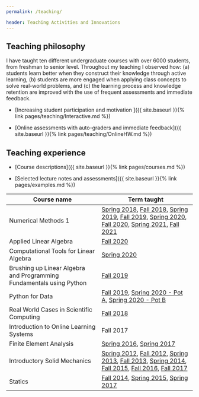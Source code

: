 ```yaml
---
permalink: /teaching/

header: Teaching Activities and Innovations
---
```


## Teaching philosophy

I have taught ten different undergraduate courses with over 6000 students, from freshman to senior level. Throughout my teaching I observed how: (a) students learn better when they construct their knowledge through active learning, (b) students are more engaged when applying class concepts to solve real-world problems, and (c) the learning process and knowledge retention are improved with the use of frequent assessments and immediate feedback.


 <!-- I have taught eight different undergraduate courses with over 4700 students, varying from freshman to senior level classes. Through all of these teaching experiences, I have developed a teaching philosophy centered on three principles: (a) students learn better when they are able to construct their own knowledge through active learning,
 (b) students are more engaged when applying concepts from class to solve real-world problems, and (c) the learning process and knowledge retention can be improved with the use of frequent assessments with immediate feedback -->

- [Increasing student participation and motivation ]({{ site.baseurl }}{% link pages/teaching/Interactive.md %})


- [Online assessments with auto-graders and immediate feedback]({{ site.baseurl }}{% link pages/teaching/OnlineHW.md %})


## Teaching experience

- [Course descriptions]({{ site.baseurl }}{% link pages/courses.md %})

- [Selected lecture notes and assessments]({{ site.baseurl }}{% link pages/examples.md %})


<table class="table table-striped" >
  <thead>
    <tr>
      <th scope="col">Course name</th>
      <th scope="col">Term taught</th>
    </tr>
  </thead>
  <tbody>
    <tr>
      <td> Numerical Methods 1 </td>
      <td>
      <a href="https://relate.cs.illinois.edu/course/cs357-s18/" target="blank">Spring 2018</a>,
      <a href="https://relate.cs.illinois.edu/course/cs357-f18/" target="blank">Fall 2018</a>,
      <a href="https://relate.cs.illinois.edu/course/cs357-s19/" target="blank">Spring 2019</a>,
      <a href="https://courses.engr.illinois.edu/cs357/fa2019/" target="blank">Fall 2019</a>,
      <a href="https://courses.engr.illinois.edu/cs357/sp2020/" target="blank">Spring 2020</a>,
      <a href="https://courses.engr.illinois.edu/cs357/fa2020/" target="blank">Fall 2020</a>,
      <a href="https://courses.engr.illinois.edu/cs357/sp2021/" target="blank">Spring 2021</a>,
      <a href="https://courses.engr.illinois.edu/cs357/fa2021/" target="blank">Fall 2021</a>
      </td>
    </tr>
    <tr>
      <td> Applied Linear Algebra </td>
      <td> <a href="{{ site.baseurl }}/pages/old_syllabus/Math415PY-Fall2020.pdf" target="blank">Fall 2020</a></td>
    </tr>
    <tr>
      <td> Computational Tools for Linear Algebra </td>
      <td> <a href="{{ site.baseurl }}/pages/old_syllabus/math299_sp20.html" target="blank">Spring 2020</a> </td>
    </tr>
    <tr>
      <td> Brushing up Linear Algebra and Programming Fundamentals using Python </td>
      <td> <a href="{{ site.baseurl }}/pages/old_syllabus/cs199_fa19.html" target="blank">Fall 2019</a> </td>
    </tr>
    <tr>
      <td> Python for Data </td>
      <td>
          <a href="{{ site.baseurl }}/pages/old_syllabus/cs199py_fa19.html" target="blank">Fall 2019</a>,
          <a href="{{ site.baseurl }}/pages/old_syllabus/cs199py_sp20A.html" target="blank">Spring 2020 - Pot A</a>,
          <a href="{{ site.baseurl }}/pages/old_syllabus/cs199py_sp20B.html" target="blank">Spring 2020 - Pot B</a>
      </td>
    </tr>
    <tr>
      <td> Real World Cases in Scientific Computing </td>
      <td> <a href="{{ site.baseurl }}/pages/old_syllabus/cs199_fa18.html" target="blank">Fall 2018</a> </td>
    </tr>
    <tr>
      <td> Introduction to Online Learning Systems </td>
      <td> Fall 2017</td>
    </tr>
    <tr>
      <td> Finite Element Analysis </td>
      <td>
      <a href="https://courses.grainger.illinois.edu/me471/sp2016/" target="blank">Spring 2016</a>,
      <a href="https://courses.grainger.illinois.edu/me471/sp2017/" target="blank">Spring 2017</a>
      </td>
    </tr>
    <tr>
      <td> Introductory Solid Mechanics </td>
      <td>
      <a href="{{ site.baseurl }}/pages/old_syllabus/TAM251_Syllabus_Spring2012.pdf" target="blank">Spring 2012</a>,
      <a href="{{ site.baseurl }}/pages/old_syllabus/TAM251_Syllabus_Fall_2012.pdf" target="blank">Fall 2012</a>,
      <a href="{{ site.baseurl }}/pages/old_syllabus/TAM251_Syllabus_Spring_2013.pdf" target="blank">Spring 2013</a>,
      <a href="{{ site.baseurl }}/pages/old_syllabus/TAM251_Syllabus_Fall_2013.pdf" target="blank">Fall 2013</a>,
      <a href="{{ site.baseurl }}/pages/old_syllabus/TAM251_Syllabus_Spring_2014.pdf" target="blank">Spring 2014</a>,
      <a href="https://courses.grainger.illinois.edu/tam251/fa2015/" target="blank">Fall 2015</a>,
      <a href="https://courses.grainger.illinois.edu/tam251/fa2016/" target="blank">Fall 2016</a>,
      <a href="https://courses.grainger.illinois.edu/tam251/fa2017/" target="blank">Fall 2017</a>
      </td>
    </tr>
    <tr>
      <td> Statics </td>
      <td>
      <a href="{{ site.baseurl }}/pages/old_syllabus/TAM211_Syllabus_Fall_2014.pdf" target="blank">Fall 2014</a>,
      <a href="{{ site.baseurl }}/pages/old_syllabus/TAM211_Syllabus_Spring2015.pdf" target="blank">Spring 2015</a>,
      <a href="https://courses.grainger.illinois.edu/tam210/sp2017/" target="blank">Spring 2017</a>
      </td>
    </tr>
  </tbody>
</table>

<!--
<table class="table table-striped" >
  <thead>
    <tr>
      <th scope="col">Course name</th>
      <th scope="col">Term taught</th>
    </tr>
  </thead>
  <tbody>
    <tr>
      <td> <a href="{{ site.baseurl }}{% link pages/courses.md %}/#cs357">Numerical Methods 1</a> </td>
      <td> Spring 2018, Fall 2018, Spring 2019, Fall 2019</td>
    </tr>
    <tr>
      <td> <a href="{{ site.baseurl }}{% link pages/courses.md %}/#cs199la">Brushing up linear algebra and programming skills using Python</a> </td>
      <td> Fall 2019</td>
    </tr>
    <tr>
      <td> <a href="{{ site.baseurl }}{% link pages/courses.md %}/#cs199py">Python for Data</a> </td>
      <td> Fall 2019</td>
    </tr>
    <tr>
      <td> <a href="{{ site.baseurl }}{% link pages/courses.md %}/#cs199ap">Real World Cases in Scientific Computing</a> </td>
      <td> Fall 2018</td>
    </tr>
    <tr>
      <td> <a href="{{ site.baseurl }}{% link pages/courses.md %}/#cs498onl">Introduction to Online Learning Systems</a> </td>
      <td> Fall 2017</td>
    </tr>
    <tr>
      <td> <a href="{{ site.baseurl }}{% link pages/courses.md %}/#me471">Finite Element Analysis</a> </td>
      <td> Spring 2016, Spring 2017</td>
    </tr>
    <tr>
      <td> <a href="{{ site.baseurl }}{% link pages/courses.md %}/#tam251">Introductory Solid Mechanics</a> </td>
      <td> Spring 2012, Fall 2012, Spring 2013, Fall 2013, Spring 2014, Fall 2015, Fall 2016, Fall 2017 </td>
    </tr>
    <tr>
      <td> <a href="{{ site.baseurl }}{% link pages/courses.md %}/#tam210">Statics</a> </td>
      <td> Fall 2014, Spring 2015, Spring 2017</td>
    </tr>
  </tbody>
</table> -->
